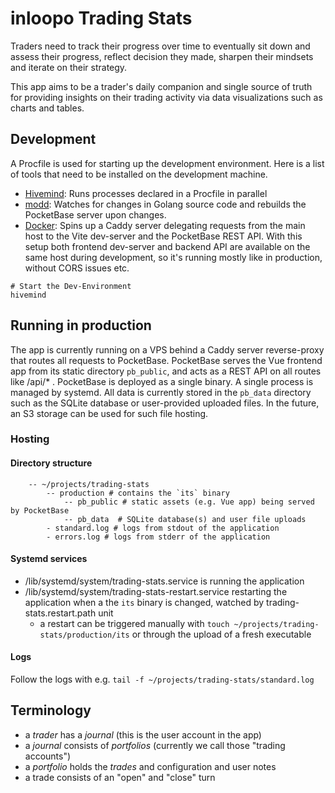 # inloopo Trading Stats

Traders need to track their progress over time to eventually sit down and assess their progress, reflect decision they made, sharpen their mindsets and iterate on their strategy.

This app aims to be a trader's daily companion and single source of truth for providing insights on their trading activity via data visualizations such as charts and tables.


## Development

A Procfile is used for starting up the development environment. Here is a list of tools that need to be installed on the development machine.

- [Hivemind](https://evilmartians.com/opensource/hivemind): Runs processes declared in a Procfile in parallel
- [modd](https://github.com/cortesi/modd): Watches for changes in Golang source code and rebuilds the PocketBase server upon changes.
- [Docker](https://docker.com): Spins up a Caddy server delegating requests from the main host to the Vite dev-server and the PocketBase REST API. With this setup both frontend dev-server and backend API are available on the same host during development, so it's running mostly like in production, without CORS issues etc.

```shell
# Start the Dev-Environment
hivemind
```

## Running in production

The app is currently running on a VPS behind a Caddy server reverse-proxy that routes all requests to PocketBase. PocketBase serves the Vue frontend app from its static directory `pb_public`, and acts as a REST API on all routes like /api/* . PocketBase is deployed as a single binary. A single process is managed by systemd. All data is currently stored in the `pb_data` directory such as the SQLite database or user-provided uploaded files. In the future, an S3 storage can be used for such file hosting.

### Hosting

#### Directory structure

```
    -- ~/projects/trading-stats
        -- production # contains the `its` binary
            -- pb_public # static assets (e.g. Vue app) being served by PocketBase
            -- pb_data  # SQLite database(s) and user file uploads
        - standard.log # logs from stdout of the application
        - errors.log # logs from stderr of the application
```

#### Systemd services

- /lib/systemd/system/trading-stats.service is running the application
- /lib/systemd/system/trading-stats-restart.service restarting the application when a the `its` binary is changed, watched by trading-stats.restart.path unit
    - a restart can be triggered manually with `touch ~/projects/trading-stats/production/its` or through the upload of a fresh executable

#### Logs

Follow the logs with e.g. `tail -f ~/projects/trading-stats/standard.log`

## Terminology

- a _trader_ has a _journal_ (this is the user account in the app)
- a _journal_ consists of _portfolios_ (currently we call those "trading accounts")
- a _portfolio_ holds the _trades_ and configuration and user notes
- a trade consists of an "open" and "close" turn